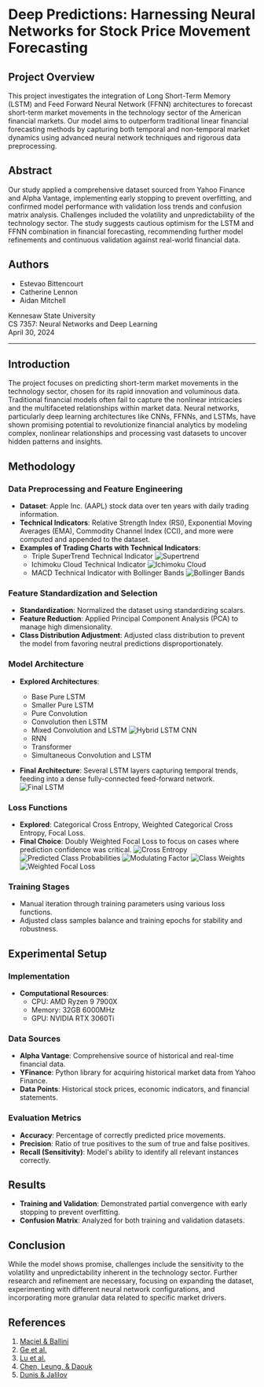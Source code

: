 # Deep Predictions: Harnessing Neural Networks for Stock Price Movement Forecasting

## Project Overview

This project investigates the integration of Long Short-Term Memory (LSTM) and Feed Forward Neural Network (FFNN) architectures to forecast short-term market movements in the technology sector of the American financial markets. Our model aims to outperform traditional linear financial forecasting methods by capturing both temporal and non-temporal market dynamics using advanced neural network techniques and rigorous data preprocessing.

## Abstract

Our study applied a comprehensive dataset sourced from Yahoo Finance and Alpha Vantage, implementing early stopping to prevent overfitting, and confirmed model performance with validation loss trends and confusion matrix analysis. Challenges included the volatility and unpredictability of the technology sector. The study suggests cautious optimism for the LSTM and FFNN combination in financial forecasting, recommending further model refinements and continuous validation against real-world financial data.

## Authors

- Estevao Bittencourt
- Catherine Lennon
- Aidan Mitchell

Kennesaw State University \
CS 7357: Neural Networks and Deep Learning \
April 30, 2024

---


## Introduction

The project focuses on predicting short-term market movements in the technology sector, chosen for its rapid innovation and voluminous data. Traditional financial models often fail to capture the nonlinear intricacies and the multifaceted relationships within market data. Neural networks, particularly deep learning architectures like CNNs, FFNNs, and LSTMs, have shown promising potential to revolutionize financial analytics by modeling complex, nonlinear relationships and processing vast datasets to uncover hidden patterns and insights.

## Methodology

### Data Preprocessing and Feature Engineering

- **Dataset**: Apple Inc. (AAPL) stock data over ten years with daily trading information.
- **Technical Indicators**: Relative Strength Index (RSI), Exponential Moving Averages (EMA), Commodity Channel Index (CCI), and more were computed and appended to the dataset.
- **Examples of Trading Charts with Technical Indicators**:
  - Triple SuperTrend Technical Indicator
  ![Supertrend](images/supertrend.png)  
  - Ichimoku Cloud Technical Indicator
  ![Ichimoku Cloud](images/ichimokucloud.png)
  - MACD Technical Indicator with Bollinger Bands
  ![Bollinger Bands](images/bbands.png)

### Feature Standardization and Selection

- **Standardization**: Normalized the dataset using standardizing scalars.
- **Feature Reduction**: Applied Principal Component Analysis (PCA) to manage high dimensionality.
- **Class Distribution Adjustment**: Adjusted class distribution to prevent the model from favoring neutral predictions disproportionately.

### Model Architecture

- **Explored Architectures**:
  - Base Pure LSTM
  - Smaller Pure LSTM
  - Pure Convolution
  - Convolution then LSTM
  - Mixed Convolution and LSTM
     ![Hybrid LSTM CNN](images/hybrid_lstm_cnn.png) 
  - RNN
  - Transformer
  - Simultaneous Convolution and LSTM

- **Final Architecture**: Several LSTM layers capturing temporal trends, feeding into a dense fully-connected feed-forward network.
![Final LSTM](images/final_lstm.png)  

### Loss Functions

- **Explored**: Categorical Cross Entropy, Weighted Categorical Cross Entropy, Focal Loss.
- **Final Choice**: Doubly Weighted Focal Loss to focus on cases where prediction confidence was critical.
![Cross Entropy](images/cross_entropy.png)
![Predicted Class Probabilities](images/predicted_class_probabilities.png)
![Modulating Factor](images/focal_loss_modulating_factor.png)
![Class Weights](images/class_weights.png)
![Weighted Focal Loss](images/weighted_focal_loss.png)

### Training Stages

- Manual iteration through training parameters using various loss functions.
- Adjusted class samples balance and training epochs for stability and robustness.

## Experimental Setup

### Implementation

- **Computational Resources**:
  - CPU: AMD Ryzen 9 7900X
  - Memory: 32GB 6000MHz
  - GPU: NVIDIA RTX 3060Ti

### Data Sources

- **Alpha Vantage**: Comprehensive source of historical and real-time financial data.
- **YFinance**: Python library for acquiring historical market data from Yahoo Finance.
- **Data Points**: Historical stock prices, economic indicators, and financial statements.

### Evaluation Metrics

- **Accuracy**: Percentage of correctly predicted price movements.
- **Precision**: Ratio of true positives to the sum of true and false positives.
- **Recall (Sensitivity)**: Model's ability to identify all relevant instances correctly.

## Results

- **Training and Validation**: Demonstrated partial convergence with early stopping to prevent overfitting.
- **Confusion Matrix**: Analyzed for both training and validation datasets.

## Conclusion

While the model shows promise, challenges include the sensitivity to the volatility and unpredictability inherent in the technology sector. Further research and refinement are necessary, focusing on expanding the dataset, experimenting with different neural network configurations, and incorporating more granular data related to specific market drivers.

## References

1. [Maciel & Ballini](https://citeseerx.ist.psu.edu/document?repid=rep1&type=pdf&doi=bcbb8ca9d6a6ce6017710ebf6143da76b6ed)
2. [Ge et al.](https://dl.acm.org/doi/pdf/10.1145/3483596)
3. [Lu et al.](https://www.researchgate.net/profile/Uzochukwu-Onwuachu/publication/295261436_A_Neural_Network_Approach_to_Financial_Forecasting/links/620c7a90634ff774f4d1562c/A-Neural-Network-Approach-to-Financial-Forecasting.pdf)
4. [Chen, Leung, & Daouk](https://citeseerx.ist.psu.edu/document?repid=rep1&type=pdf&doi=10d1f52113df1d52926f7271e2c35076e571bd08)
5. [Dunis & Jalilov](https://dl.acm.org/doi/pdf/10.1145/3483596)
